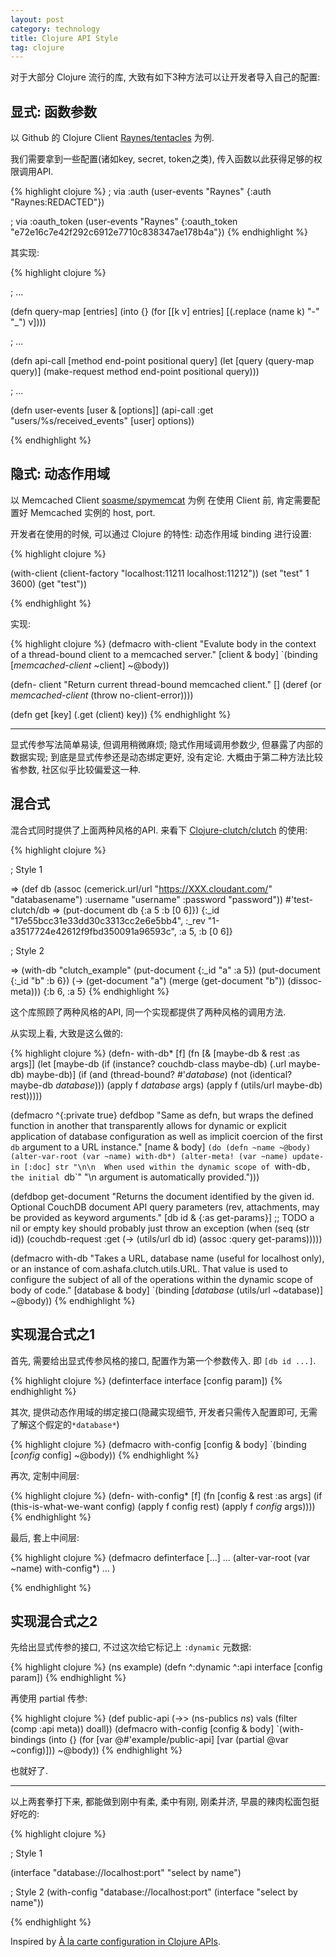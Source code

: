 ```yaml
---
layout: post
category: technology
title: Clojure API Style
tag: clojure
---
```




对于大部分 Clojure 流行的库, 大致有如下3种方法可以让开发者导入自己的配置:

## 显式: 函数参数

以 Github 的 Clojure Client [Raynes/tentacles](https://github.com/Raynes/tentacles) 为例.

我们需要拿到一些配置(诸如key, secret, token之类), 传入函数以此获得足够的权限调用API.

{% highlight clojure %}
; via :auth
(user-events "Raynes" {:auth "Raynes:REDACTED"})

; via :oauth_token
(user-events "Raynes" {:oauth_token "e72e16c7e42f292c6912e7710c838347ae178b4a"})
{% endhighlight %}

其实现:

{% highlight clojure %}

; ...

(defn query-map
  [entries]
  (into {}
        (for [[k v] entries]
          [(.replace (name k) "-" "_") v])))

; ...

(defn api-call [method end-point positional query]
  (let [query (query-map query)]
    (make-request method end-point positional query)))

; ...

(defn user-events
  [user & [options]]
  (api-call :get "users/%s/received_events" [user] options))

{% endhighlight %}


## 隐式: 动态作用域

以 Memcached Client [soasme/spymemcat](https://github.com/soasme/spymemcat) 为例
在使用 Client 前, 肯定需要配置好 Memcached 实例的 host, port.

开发者在使用的时候, 可以通过 Clojure 的特性: 动态作用域 binding 进行设置:

{% highlight clojure %}

(with-client (client-factory "localhost:11211 localhost:11212"))
  (set "test" 1 3600)
  (get "test"))

{% endhighlight %}

实现:

{% highlight clojure %}
(defmacro with-client
  "Evalute body in the context of a thread-bound client to a memcached server."
  [client & body]
  `(binding [*memcached-client* ~client]
     ~@body))

(defn- client
  "Return current thread-bound memcached client."
  []
  (deref (or *memcached-client*
             (throw no-client-error))))

(defn get
  [key]
  (.get (client) key))
{% endhighlight %}


----------------

显式传参写法简单易读, 但调用稍微麻烦;
隐式作用域调用参数少, 但暴露了内部的数据实现;
到底是显式传参还是动态绑定更好, 没有定论.
大概由于第二种方法比较省参数, 社区似乎比较偏爱这一种.

## 混合式

混合式同时提供了上面两种风格的API. 来看下 [Clojure-clutch/clutch](https://github.com/clojure-clutch/clutch) 的使用:

{% highlight clojure %}

; Style 1

=> (def db (assoc (cemerick.url/url "https://XXX.cloudant.com/" "databasename")
                    :username "username"
                    :password "password"))
#'test-clutch/db
=> (put-document db {:a 5 :b [0 6]})
{:_id "17e55bcc31e33dd30c3313cc2e6e5bb4", :_rev "1-a3517724e42612f9fbd350091a96593c", :a 5, :b [0 6]}

; Style 2

=> (with-db "clutch_example"
     (put-document {:_id "a" :a 5})
     (put-document {:_id "b" :b 6})
     (-> (get-document "a")
       (merge (get-document "b"))
       (dissoc-meta)))
{:b 6, :a 5}
{% endhighlight %}

这个库照顾了两种风格的API, 同一个实现都提供了两种风格的调用方法.

从实现上看, 大致是这么做的:

{% highlight clojure %}
(defn- with-db*
  [f]
  (fn [& [maybe-db & rest :as args]]
    (let [maybe-db (if (instance? couchdb-class maybe-db)
                     (.url maybe-db)
                     maybe-db)]
      (if (and (thread-bound? #'*database*)
               (not (identical? maybe-db *database*)))
      (apply f *database* args)
      (apply f (utils/url maybe-db) rest)))))

(defmacro ^{:private true} defdbop
  "Same as defn, but wraps the defined function in another that transparently
   allows for dynamic or explicit application of database configuration as well
   as implicit coercion of the first `db` argument to a URL instance."
  [name & body]
  `(do
     (defn ~name ~@body)
     (alter-var-root (var ~name) with-db*)
     (alter-meta! (var ~name) update-in [:doc] str
       "\n\n  When used within the dynamic scope of `with-db`, the initial `db`"
       "\n  argument is automatically provided.")))

(defdbop get-document
  "Returns the document identified by the given id. Optional CouchDB document API query parameters
   (rev, attachments, may be provided as keyword arguments."
  [db id & {:as get-params}]
  ;; TODO a nil or empty key should probably just throw an exception
  (when (seq (str id))
    (couchdb-request :get
      (-> (utils/url db id)
        (assoc :query get-params)))))

(defmacro with-db
  "Takes a URL, database name (useful for localhost only), or an instance of
   com.ashafa.clutch.utils.URL.  That value is used to configure the subject
   of all of the operations within the dynamic scope of body of code."
  [database & body]
  `(binding [*database* (utils/url ~database)]
     ~@body))
{% endhighlight %}

## 实现混合式之1

首先, 需要给出显式传参风格的接口, 配置作为第一个参数传入.
即 `[db id ...]`.

{% highlight clojure %}
(definterface interface
  [config param])
{% endhighlight %}

其次, 提供动态作用域的绑定接口(隐藏实现细节, 开发者只需传入配置即可, 无需了解这个假定的`*database*`)

{% highlight clojure %}
(defmacro with-config
  [config & body]
  `(binding [*config* config]
     ~@body))
{% endhighlight %}

再次, 定制中间层:

{% highlight clojure %}
(defn- with-config*
  [f]
  (fn [config & rest :as args]
    (if (this-is-what-we-want config)
      (apply f config rest)
      (apply f *config* args))))
{% endhighlight %}

最后, 套上中间层:

{% highlight clojure %}
(defmacro definterface
 [...]
 ...
 (alter-var-root (var ~name) with-config*)
 ...
)

{% endhighlight %}



## 实现混合式之2

先给出显式传参的接口, 不过这次给它标记上 `:dynamic` 元数据:

{% highlight clojure %}
(ns example)
(defn ^:dynamic ^:api interface
  [config param])
{% endhighlight %}

再使用 partial 传参:

{% highlight clojure %}
(def public-api (->> (ns-publics *ns*)
                     vals
                     (filter (comp :api meta))
                     doall))
(defmacro with-config
  [config & body]
  `(with-bindings (into {} (for [var @#'example/public-api]
                             [var (partial @var ~config)]))
     ~@body))
{% endhighlight %}

也就好了.

-------

以上两套拳打下来, 都能做到刚中有柔, 柔中有刚, 刚柔并济, 早晨的辣肉松面包挺好吃的:

{% highlight clojure %}

; Style 1

(interface "database://localhost:port" "select by name")

; Style 2
(with-config "database://localhost:port"
  (interface "select by name"))

{% endhighlight %}

Inspired by [À la carte configuration in Clojure APIs](http://cemerick.com/2011/10/17/a-la-carte-configuration-in-clojure-apis/).
